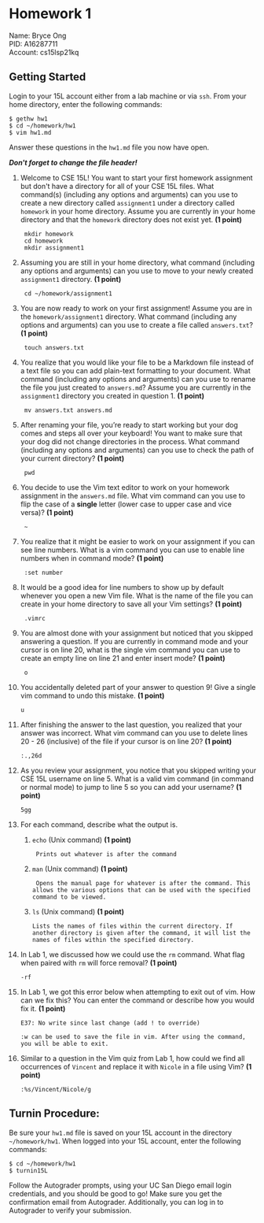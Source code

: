 
# Homework 1

Name: Bryce Ong  
PID: A16287711  
Account: cs15lsp21kq  

## Getting Started

Login to your 15L account either from a lab machine or via `ssh`. From your
home directory, enter the following commands:

```
$ gethw hw1
$ cd ~/homework/hw1
$ vim hw1.md
```

Answer these questions in the `hw1.md` file you now have open.

___Don't forget to change the file header!___

1. Welcome to CSE 15L! You want to start your first homework assignment but don't have a directory for all of your CSE 15L files. What command(s) (including any options and arguments) can you use to create a new directory called `assignment1` under a directory called `homework` in your home directory. Assume you are currently in your home directory and that the `homework` directory does not exist yet. **(1 point)**

        mkdir homework
        cd homework
        mkdir assignment1

2. Assuming you are still in your home directory, what command (including any options and arguments) can you use to move to your newly created `assignment1` directory. **(1 point)**

        cd ~/homework/assignment1

3. You are now ready to work on your first assignment! Assume you are in the `homework/assignment1` directory. What command (including any options and arguments) can you use to create a file called `answers.txt`? **(1 point)**

        touch answers.txt

4. You realize that you would like your file to be a Markdown file instead of a text file so you can add plain-text formatting to your document. What command  (including any options and arguments) can you use to rename the file you just created to `answers.md`? Assume you are currently in the `assignment1` directory you created in question 1. **(1 point)**

        mv answers.txt answers.md

5. After renaming your file, you’re ready to start working but your dog comes and steps all over your keyboard! You want to make sure that your dog did not change directories in the process. What command (including any options and arguments) can you use to check the path of your current directory? **(1 point)**

        pwd

6. You decide to use the Vim text editor to work on your homework assignment in the `answers.md` file. What vim command can you use to flip the case of a **single** letter (lower case to upper case and vice versa)? **(1 point)**

        ~

7. You realize that it might be easier to work on your assignment if you can see line numbers. What is a vim command you can use to enable line numbers when in command mode? **(1 point)**

        :set number

8. It would be a good idea for line numbers to show up by default whenever you open a new Vim file. What is the name of the file you can create in your home directory to save all your Vim settings? **(1 point)**

        .vimrc

9. You are almost done with your assignment but noticed that you skipped answering a question. If you are currently in command mode and your cursor is on line 20, what is the single vim command you can use to create an empty line on line 21 and enter insert mode? **(1 point)**

        o

10. You accidentally deleted part of your answer to question 9! Give a single vim command to undo this mistake. **(1 point)**

        u

11. After finishing the answer to the last question, you realized that your answer was incorrect. What vim command can you use to delete lines 20 - 26 (inclusive) of the file if your cursor is on line 20? **(1 point)**

        :.,26d

12. As you review your assignment, you notice that you skipped writing your CSE 15L username on line 5. What is a valid vim command (in command or normal mode) to jump to line 5 so you can add your username? **(1 point)**

        5gg

13. For each command, describe what the output is.

    1. `echo` (Unix command) **(1 point)**

            Prints out whatever is after the command

    2. `man` (Unix command) **(1 point)**

            Opens the manual page for whatever is after the command. This allows the various options that can be used with the specified command to be viewed.

    3.  `ls` (Unix command) **(1 point)**

            Lists the names of files within the current directory. If another directory is given after the command, it will list the names of files within the specified directory.

14. In Lab 1, we discussed how we could use the `rm` command. What flag when paired with `rm` will force removal? **(1 point)**

        -rf

15. In Lab 1, we got this error below when attempting to exit out of vim. How can we fix this? You can enter the command or describe how you would fix it.  **(1 point)**

       `E37: No write since last change (add ! to override)`

        :w can be used to save the file in vim. After using the command, you will be able to exit.

16. Similar to a question in the Vim quiz from Lab 1, how could we find all occurrences of `Vincent` and replace it with `Nicole` in a file using Vim? **(1 point)**

        :%s/Vincent/Nicole/g

## Turnin Procedure:
Be sure your `hw1.md` file is saved on your 15L account in the directory
`~/homework/hw1`. When logged into your 15L account, enter the following
commands:
```
$ cd ~/homework/hw1
$ turnin15L
```
Follow the Autograder prompts, using your UC San Diego email login credentials,
and you should be good to go! Make sure you get the confirmation email from
Autograder. Additionally, you can log in to Autograder to verify your submission.
